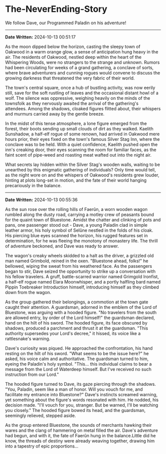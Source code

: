 # The-NeverEnding-Story

We follow Dave, our Programmed Paladin on his adventure!


---

**Date Written:** 2024-10-13 00:51:17

As the moon dipped below the horizon, casting the sleepy town of Oakwood in a warm orange glow, a sense of anticipation hung heavy in the air. The residents of Oakwood, nestled deep within the heart of the Whispering Woods, were no strangers to the strange and unknown. Rumors had been circulating for weeks of a grand gathering, a conclave of sorts, where brave adventurers and cunning rogues would convene to discuss the growing darkness that threatened the very fabric of their world.

The town's central square, once a hub of bustling activity, was now eerily still, save for the soft rustling of leaves and the occasional distant howl of a wolf. The silence was oppressive, weighing heavily on the minds of the townsfolk as they nervously awaited the arrival of the gathering's attendees. Among the shadows, cloaked figures flitted about, their whispers and murmurs carried away by the gentle breeze.

In the midst of this tense atmosphere, a lone figure emerged from the forest, their boots sending up small clouds of dirt as they walked. Kaelith Sunshadow, a half-elf rogue of some renown, had arrived in Oakwood mere hours prior, their eyes fixed on the town's famous Silver Stag Inn, where the conclave was to be held. With a quiet confidence, Kaelith pushed open the inn's creaking door, their eyes scanning the room for familiar faces, as the faint scent of pipe-weed and roasting meat wafted out into the night air.

What secrets lay hidden within the Silver Stag's wooden walls, waiting to be unearthed by this enigmatic gathering of individuals? Only time would tell, as the night wore on and the whispers of Oakwood's residents grew louder, hinting at plots long-set in motion, and the fate of their world hanging precariously in the balance.

---

**Date Written:** 2024-10-13 00:55:36

As the sun rose over the rolling hills of Faerûn, a worn wooden wagon rumbled along the dusty road, carrying a motley crew of peasants bound for the quaint town of Bluestone. Amidst the chatter and clinking of pots and pans, one passenger stood out - Dave, a young Paladin clad in simple leather armor, his holy symbol of Selûne nestled in the folds of his cloak. His piercing blue eyes scanned the horizon, his rugged features set in determination, for he was fleeing the monotony of monastery life. The thrill of adventure beckoned, and Dave was ready to answer.

The wagon's creaky wheels skidded to a halt as the driver, a grizzled old man named Grimbold, reined in the oxen. "Bluestone ahead, folks!" he bellowed, wiping the sweat from his weathered face. As the passengers began to stir, Dave seized the opportunity to strike up a conversation with his fellow travelers. A gruff, battle-scarred warrior named Grimgold Ironfist, a half-elf rogue named Elara Moonwhisper, and a portly halfling bard named Pippin Toebreaker Introduction himself, introducing himself as they climbed down from the wagon.

As the group gathered their belongings, a commotion at the town gate caught their attention. A guardsman, adorned in the emblem of the Lord of Bluestone, was arguing with a hooded figure. "No travelers from the south are allowed entry, by order of the Lord himself!" the guardsman declared, hand on the hilt of his sword. The hooded figure, its face obscured by shadows, produced a parchment and thrust it at the guardsman. "This authority supersedes your Lord's decree," it hissed, its voice like a rattlesnake's warning.

Dave's curiosity was piqued. He approached the confrontation, his hand resting on the hilt of his sword. "What seems to be the issue here?" he asked, his voice calm and authoritative. The guardsman turned to him, eyeing the Paladin's holy symbol. "This... this individual claims to bear a message from the Lord of Waterdeep himself. But I've received no such instruction from our Lord."

The hooded figure turned to Dave, its gaze piercing through the shadows. "You, Paladin, seem like a man of honor. Will you vouch for me, and facilitate my entrance into Bluestone?" Dave's instincts screamed warning, yet something about the figure's words resonated with him. He nodded, his decision made. "I'll vouch for you, stranger. But be warned, I'll be watching you closely." The hooded figure bowed its head, and the guardsman, seemingly relieved, stepped aside.

As the group entered Bluestone, the sounds of merchants hawking their wares and the clang of hammering on metal filled the air. Dave's adventure had begun, and with it, the fate of Faerûn hung in the balance.Little did he know, the threads of destiny were already weaving together, drawing him into a tapestry of epic proportions...
